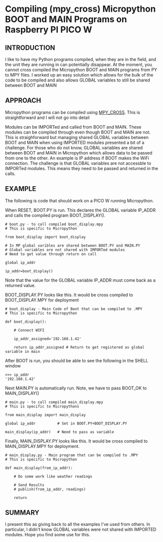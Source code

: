 # Compiling (mpy_cross) Micropython BOOT and MAIN Programs on Raspberry PI PICO W

## INTRODUCTION

I like to have my Python programs compiled, when they are in the field, and the unit they are running in can potentially disappear. At the moment, you cannot cross compiled the Micropython BOOT and MAIN programs from PY to MPY files. I worked up an easy solution which allows for the bulk of the code to be compiled and also allows GLOBAL variables to still be shared between BOOT and MAIN

## APPROACH

Micropython programs can be compiled using [MPY_CROSS](https://pypi.org/project/mpy-cross/). This is straightforward and I will not go into detail

Modules can be IMPORTed and called from BOOT and MAIN. These modules can be compiled through even though BOOT and MAIN are not. This is straighforward but managing shared GLOBAL variables between BOOT and MAIN when using IMPORTED modules presented a bit of a challenge. For those who do not know, GLOBAL variables are shared between BOOT and MAIN in Micropython which allows data to be passed from one to the other. An example is IP address if BOOT makes the WiFi connection. The challenge is that GLOBAL variables are not accessble to IMPORTed modules. This means they need to be passed and returned in the calls.

## EXAMPLE

The following is code that should work on a PICO W running Micropython.

When RESET, BOOT.PY is run. This declares the GLOBAL variable IP_ADDR and calls the compiled program BOOT_DISPLAY().
```
# boot.py - to call compiled boot_display.mpy
# This is specific to Micropython

from boot_display import boot_display

# In MP global varibles are shared between BOOT.PY and MAIN.PY
# Global variables are not shared with IMPORTed modules
# Need to get value through return on call

global ip_addr 

ip_addr=boot_display() 
```
Note that the value for the GLOBAL variable IP_ADDR must come back as a returned value.

BOOT_DISPLAY.PY looks like this. It would be cross compiled to BOOT_DISPLAY.MPY for deployment
```
# boot_display - Main Code of Boot that can be compiled to .MPY
# This is specific to Micropython

def boot_display():
   
    # Connect WIFI
    
    ip_addr_assigned='192.168.1.42'
 
    return ip_addr_assigned # Return to get registered as global variable in main
```
After BOOT is run, you should be able to see the following in the SHELL window
```
>>> ip_addr
'192.168.1.42'
```
Next MAIN.PY is automatically run. Note, we have to pass BOOT_OK to MAIN_DISPLAY()
```
# main.py - to call compiled main_display.mpy
# This is specific to Micropythons

from main_display import main_display

global ip_addr          # Set in BOOT.PY+BOOT_DISPLAY.PY

main_display(ip_addr)   # Need to pass as variable
```
Finally, MAIN_DISPLAY.PY looks like this. It would be cross compiled to MAIN_DISPLAY.MPY for deployment.
```
# main_display.py - Main program that can be compiled to .MPY
# This is specific to Micropython

def main_display(from_ip_addr):

    # Do some work like weather readings
    
    # Send Results
    # publish(from_ip_addr, readings)
                
    return
```
## SUMMARY
I present this as giving back to all the examples I've used from others. In particular, I didn't know GLOBAL variables were not shared with IMPORTED modules. Hope you find some use for this.
